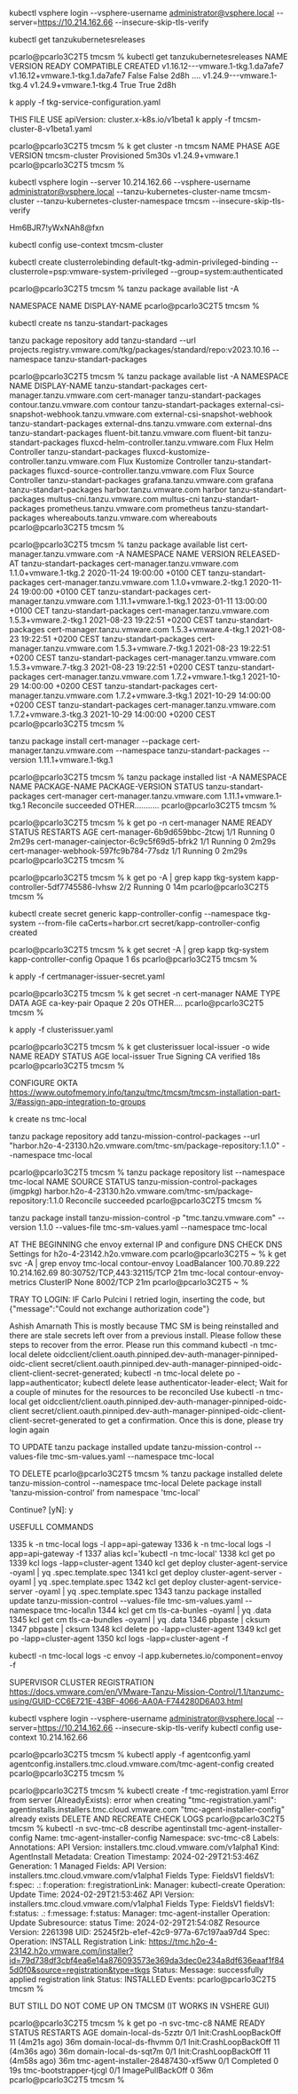 
kubectl vsphere login --vsphere-username administrator@vsphere.local --server=https://10.214.162.66 --insecure-skip-tls-verify


kubectl get tanzukubernetesreleases

pcarlo@pcarlo3C2T5 tmcsm % kubectl get tanzukubernetesreleases
NAME                                      VERSION                                 READY   COMPATIBLE   CREATED
v1.16.12---vmware.1-tkg.1.da7afe7         v1.16.12+vmware.1-tkg.1.da7afe7         False   False        2d8h
....
v1.24.9---vmware.1-tkg.4                  v1.24.9+vmware.1-tkg.4                  True    True         2d8h




k apply -f tkg-service-configuration.yaml


THIS FILE USE apiVersion: cluster.x-k8s.io/v1beta1
k apply -f tmcsm-cluster-8-v1beta1.yaml

pcarlo@pcarlo3C2T5 tmcsm % k get cluster -n tmcsm
NAME              PHASE         AGE     VERSION
tmcsm-cluster     Provisioned   5m30s   v1.24.9+vmware.1
pcarlo@pcarlo3C2T5 tmcsm %



kubectl vsphere login --server 10.214.162.66 --vsphere-username administrator@vsphere.local --tanzu-kubernetes-cluster-name tmcsm-cluster --tanzu-kubernetes-cluster-namespace tmcsm --insecure-skip-tls-verify

Hm6BJR7!yWxNAh8@fxn


kubectl config use-context tmcsm-cluster

kubectl create clusterrolebinding default-tkg-admin-privileged-binding --clusterrole=psp:vmware-system-privileged --group=system:authenticated


pcarlo@pcarlo3C2T5 tmcsm % tanzu package available list -A

  NAMESPACE  NAME  DISPLAY-NAME
pcarlo@pcarlo3C2T5 tmcsm %



kubectl create ns tanzu-standart-packages

tanzu package repository add tanzu-standard --url projects.registry.vmware.com/tkg/packages/standard/repo:v2023.10.16 --namespace tanzu-standart-packages


pcarlo@pcarlo3C2T5 tmcsm % tanzu package available list -A
  NAMESPACE                NAME                                            DISPLAY-NAME
  tanzu-standart-packages  cert-manager.tanzu.vmware.com                   cert-manager
  tanzu-standart-packages  contour.tanzu.vmware.com                        contour
  tanzu-standart-packages  external-csi-snapshot-webhook.tanzu.vmware.com  external-csi-snapshot-webhook
  tanzu-standart-packages  external-dns.tanzu.vmware.com                   external-dns
  tanzu-standart-packages  fluent-bit.tanzu.vmware.com                     fluent-bit
  tanzu-standart-packages  fluxcd-helm-controller.tanzu.vmware.com         Flux Helm Controller
  tanzu-standart-packages  fluxcd-kustomize-controller.tanzu.vmware.com    Flux Kustomize Controller
  tanzu-standart-packages  fluxcd-source-controller.tanzu.vmware.com       Flux Source Controller
  tanzu-standart-packages  grafana.tanzu.vmware.com                        grafana
  tanzu-standart-packages  harbor.tanzu.vmware.com                         harbor
  tanzu-standart-packages  multus-cni.tanzu.vmware.com                     multus-cni
  tanzu-standart-packages  prometheus.tanzu.vmware.com                     prometheus
  tanzu-standart-packages  whereabouts.tanzu.vmware.com                    whereabouts
pcarlo@pcarlo3C2T5 tmcsm %

pcarlo@pcarlo3C2T5 tmcsm % tanzu package available list cert-manager.tanzu.vmware.com -A
  NAMESPACE                NAME                           VERSION                RELEASED-AT
  tanzu-standart-packages  cert-manager.tanzu.vmware.com  1.1.0+vmware.1-tkg.2   2020-11-24 19:00:00 +0100 CET
  tanzu-standart-packages  cert-manager.tanzu.vmware.com  1.1.0+vmware.2-tkg.1   2020-11-24 19:00:00 +0100 CET
  tanzu-standart-packages  cert-manager.tanzu.vmware.com  1.11.1+vmware.1-tkg.1  2023-01-11 13:00:00 +0100 CET
  tanzu-standart-packages  cert-manager.tanzu.vmware.com  1.5.3+vmware.2-tkg.1   2021-08-23 19:22:51 +0200 CEST
  tanzu-standart-packages  cert-manager.tanzu.vmware.com  1.5.3+vmware.4-tkg.1   2021-08-23 19:22:51 +0200 CEST
  tanzu-standart-packages  cert-manager.tanzu.vmware.com  1.5.3+vmware.7-tkg.1   2021-08-23 19:22:51 +0200 CEST
  tanzu-standart-packages  cert-manager.tanzu.vmware.com  1.5.3+vmware.7-tkg.3   2021-08-23 19:22:51 +0200 CEST
  tanzu-standart-packages  cert-manager.tanzu.vmware.com  1.7.2+vmware.1-tkg.1   2021-10-29 14:00:00 +0200 CEST
  tanzu-standart-packages  cert-manager.tanzu.vmware.com  1.7.2+vmware.3-tkg.1   2021-10-29 14:00:00 +0200 CEST
  tanzu-standart-packages  cert-manager.tanzu.vmware.com  1.7.2+vmware.3-tkg.3   2021-10-29 14:00:00 +0200 CEST
pcarlo@pcarlo3C2T5 tmcsm %


tanzu package install cert-manager --package cert-manager.tanzu.vmware.com --namespace tanzu-standart-packages --version 1.11.1+vmware.1-tkg.1


pcarlo@pcarlo3C2T5 tmcsm % tanzu package installed list -A
  NAMESPACE                NAME                                      PACKAGE-NAME                                 PACKAGE-VERSION                 STATUS
  tanzu-standart-packages  cert-manager                              cert-manager.tanzu.vmware.com                1.11.1+vmware.1-tkg.1           Reconcile succeeded
OTHER...........
pcarlo@pcarlo3C2T5 tmcsm %

pcarlo@pcarlo3C2T5 tmcsm % k get po -n cert-manager
NAME                                       READY   STATUS    RESTARTS   AGE
cert-manager-6b9d659bbc-2tcwj              1/1     Running   0          2m29s
cert-manager-cainjector-6c9c5f69d5-bfrk2   1/1     Running   0          2m29s
cert-manager-webhook-597fc9b784-77sdz      1/1     Running   0          2m29s
pcarlo@pcarlo3C2T5 tmcsm %



pcarlo@pcarlo3C2T5 tmcsm % k get po -A | grep kapp
tkg-system                     kapp-controller-5df7745586-lvhsw                                             2/2     Running   0             14m
pcarlo@pcarlo3C2T5 tmcsm % 

kubectl create secret generic kapp-controller-config --namespace tkg-system --from-file caCerts=harbor.crt
secret/kapp-controller-config created

pcarlo@pcarlo3C2T5 tmcsm % k get secret -A | grep kapp
tkg-system                     kapp-controller-config                                 Opaque                                1      6s
pcarlo@pcarlo3C2T5 tmcsm %



k apply -f certmanager-issuer-secret.yaml

pcarlo@pcarlo3C2T5 tmcsm % k get secret -n cert-manager
NAME                          TYPE                             DATA   AGE
ca-key-pair                   Opaque                           2      20s
OTHER....
pcarlo@pcarlo3C2T5 tmcsm % 



k apply -f clusterissuer.yaml

pcarlo@pcarlo3C2T5 tmcsm % k get clusterissuer local-issuer -o wide
NAME           READY   STATUS                AGE
local-issuer   True    Signing CA verified   18s
pcarlo@pcarlo3C2T5 tmcsm %




CONFIGURE OKTA
https://www.outofmemory.info/tanzu/tmc/tmcsm/tmcsm-installation-part-3/#assign-app-integration-to-groups


k create ns tmc-local

tanzu package repository add tanzu-mission-control-packages --url "harbor.h2o-4-23130.h2o.vmware.com/tmc-sm/package-repository:1.1.0" --namespace tmc-local

pcarlo@pcarlo3C2T5 tmcsm % tanzu package repository list --namespace tmc-local
  NAME                            SOURCE                                                                      STATUS
  tanzu-mission-control-packages  (imgpkg) harbor.h2o-4-23130.h2o.vmware.com/tmc-sm/package-repository:1.1.0  Reconcile succeeded
pcarlo@pcarlo3C2T5 tmcsm %



tanzu package install tanzu-mission-control -p "tmc.tanzu.vmware.com" --version 1.1.0 --values-file tmc-sm-values.yaml --namespace tmc-local

AT THE BEGINNING che envoy external IP and configure DNS
CHECK DNS Settings for h2o-4-23142.h2o.vmware.com
pcarlo@pcarlo3C2T5 ~ % k get svc -A | grep envoy
tmc-local           contour-envoy                                      LoadBalancer   100.70.89.222    10.214.162.69   80:30752/TCP,443:32115/TCP   21m
tmc-local           contour-envoy-metrics                              ClusterIP      None             <none>          8002/TCP                     21m
pcarlo@pcarlo3C2T5 ~ %




TRAY TO LOGIN: IF
Carlo Pulcini
I retried login, inserting the code, but {"message":"Could not exchange authorization code"}

Ashish Amarnath
This is mostly because TMC SM is being reinstalled and there are stale secrets left over from a previous install.
Please follow these steps to recover from the error.
Please run this command kubectl -n tmc-local delete oidcclient/client.oauth.pinniped.dev-auth-manager-pinniped-oidc-client secret/client.oauth.pinniped.dev-auth-manager-pinniped-oidc-client-client-secret-generated; kubectl -n tmc-local delete po -lapp=authenticator; kubectl delete lease authenticator-leader-elect;
Wait for a couple of minutes for the resources to be reconciled
Use kubectl -n tmc-local get oidcclient/client.oauth.pinniped.dev-auth-manager-pinniped-oidc-client secret/client.oauth.pinniped.dev-auth-manager-pinniped-oidc-client-client-secret-generated to get a confirmation.
Once this is done, please try login again













TO UPDATE
tanzu package installed update tanzu-mission-control --values-file tmc-sm-values.yaml --namespace tmc-local


TO DELETE
pcarlo@pcarlo3C2T5 tmcsm % tanzu package installed delete tanzu-mission-control --namespace tmc-local
Delete package install 'tanzu-mission-control' from namespace 'tmc-local'

Continue? [yN]: y




USEFULL COMMANDS

1335  k -n tmc-local logs -l app=api-gateway
 1336  k -n tmc-local logs -l app=api-gateway -f
 1337  alias kcl='kubectl -n tmc-local'
 1338  kcl get po
 1339  kcl logs -lapp=cluster-agent
 1340  kcl get deploy cluster-agent-service -oyaml | yq .spec.template.spec
 1341  kcl get deploy cluster-agent-server -oyaml | yq .spec.template.spec
 1342  kcl get deploy cluster-agent-service-server -oyaml | yq .spec.template.spec
 1343  tanzu package installed update tanzu-mission-control --values-file tmc-sm-values.yaml --namespace tmc-local\n
 1344  kcl get cm tls-ca-bunles -oyaml | yq .data
 1345  kcl get cm tls-ca-bundles -oyaml | yq .data
 1346  pbpaste | cksum
 1347  pbpaste | cksum
 1348  kcl delete po -lapp=cluster-agent
 1349  kcl get po -lapp=cluster-agent
 1350  kcl logs -lapp=cluster-agent -f


kubectl -n tmc-local logs -c envoy -l app.kubernetes.io/component=envoy -f


SUPERVISOR CLUSTER REGISTRATION
https://docs.vmware.com/en/VMware-Tanzu-Mission-Control/1.1/tanzumc-using/GUID-CC6E721E-43BF-4066-AA0A-F744280D6A03.html

kubectl vsphere login --vsphere-username administrator@vsphere.local --server=https://10.214.162.66 --insecure-skip-tls-verify
kubectl config use-context 10.214.162.66


pcarlo@pcarlo3C2T5 tmcsm % kubectl apply -f agentconfig.yaml
agentconfig.installers.tmc.cloud.vmware.com/tmc-agent-config created
pcarlo@pcarlo3C2T5 tmcsm %

pcarlo@pcarlo3C2T5 tmcsm % kubectl create -f tmc-registration.yaml
Error from server (AlreadyExists): error when creating "tmc-registration.yaml": agentinstalls.installers.tmc.cloud.vmware.com "tmc-agent-installer-config" already exists
DELETE AND RECREATE
CHECK LOGS
pcarlo@pcarlo3C2T5 tmcsm % kubectl -n svc-tmc-c8 describe agentinstall tmc-agent-installer-config
Name:         tmc-agent-installer-config
Namespace:    svc-tmc-c8
Labels:       <none>
Annotations:  <none>
API Version:  installers.tmc.cloud.vmware.com/v1alpha1
Kind:         AgentInstall
Metadata:
  Creation Timestamp:  2024-02-29T21:53:46Z
  Generation:          1
  Managed Fields:
    API Version:  installers.tmc.cloud.vmware.com/v1alpha1
    Fields Type:  FieldsV1
    fieldsV1:
      f:spec:
        .:
        f:operation:
        f:registrationLink:
    Manager:      kubectl-create
    Operation:    Update
    Time:         2024-02-29T21:53:46Z
    API Version:  installers.tmc.cloud.vmware.com/v1alpha1
    Fields Type:  FieldsV1
    fieldsV1:
      f:status:
        .:
        f:message:
        f:status:
    Manager:         tmc-agent-installer
    Operation:       Update
    Subresource:     status
    Time:            2024-02-29T21:54:08Z
  Resource Version:  2261398
  UID:               25245f2b-e1ef-42c9-977a-67c197aa97d4
Spec:
  Operation:          INSTALL
  Registration Link:  https://tmc.h2o-4-23142.h2o.vmware.com/installer?id=79d738df3cbf4ea6e14a876093573e369da3dec0e234a8df636eaaf1f845d0f0&source=registration&type=tkgs
Status:
  Message:  successfully applied registration link
  Status:   INSTALLED
Events:     <none>
pcarlo@pcarlo3C2T5 tmcsm %


BUT STILL DO NOT COME UP ON TMCSM (IT WORKS IN VSHERE GUI)

pcarlo@pcarlo3C2T5 tmcsm % k get po -n svc-tmc-c8
NAME                                 READY   STATUS                  RESTARTS         AGE
domain-local-ds-5zztr                0/1     Init:CrashLoopBackOff   11 (4m21s ago)   36m
domain-local-ds-fhvmm                0/1     Init:CrashLoopBackOff   11 (4m36s ago)   36m
domain-local-ds-sqt7m                0/1     Init:CrashLoopBackOff   11 (4m58s ago)   36m
tmc-agent-installer-28487430-xf5ww   0/1     Completed               0                19s
tmc-bootstrapper-tjcgl               0/1     ImagePullBackOff        0                36m
pcarlo@pcarlo3C2T5 tmcsm %





